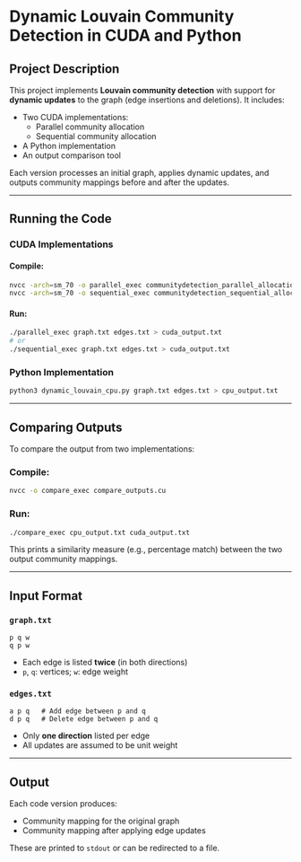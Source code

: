 # Dynamic Louvain Community Detection in CUDA and Python

## Project Description

This project implements **Louvain community detection** with support for **dynamic updates** to the graph (edge insertions and deletions). It includes:

- Two CUDA implementations:
  - Parallel community allocation
  - Sequential community allocation
- A Python implementation
- An output comparison tool

Each version processes an initial graph, applies dynamic updates, and outputs community mappings before and after the updates.

---

## Running the Code

### CUDA Implementations

#### Compile:

```bash
nvcc -arch=sm_70 -o parallel_exec communitydetection_parallel_allocation.cu
nvcc -arch=sm_70 -o sequential_exec communitydetection_sequential_allocation.cu
```

#### Run:

```bash
./parallel_exec graph.txt edges.txt > cuda_output.txt
# or
./sequential_exec graph.txt edges.txt > cuda_output.txt
```

### Python Implementation

```bash
python3 dynamic_louvain_cpu.py graph.txt edges.txt > cpu_output.txt
```

---

## Comparing Outputs

To compare the output from two implementations:

### Compile:

```bash
nvcc -o compare_exec compare_outputs.cu
```

### Run:

```bash
./compare_exec cpu_output.txt cuda_output.txt
```

This prints a similarity measure (e.g., percentage match) between the two output community mappings.

---

## Input Format

### `graph.txt`
```
p q w
q p w
```
- Each edge is listed **twice** (in both directions)
- `p`, `q`: vertices; `w`: edge weight

### `edges.txt`
```
a p q   # Add edge between p and q
d p q   # Delete edge between p and q
```
- Only **one direction** listed per edge
- All updates are assumed to be unit weight

---

## Output

Each code version produces:

- Community mapping for the original graph
- Community mapping after applying edge updates

These are printed to `stdout` or can be redirected to a file.
